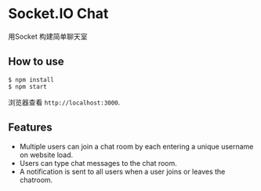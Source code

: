 
# Socket.IO Chat

用Socket 构建简单聊天室

## How to use

```
$ npm install
$ npm start
```

浏览器查看 `http://localhost:3000`. 

## Features

- Multiple users can join a chat room by each entering a unique username
on website load.
- Users can type chat messages to the chat room.
- A notification is sent to all users when a user joins or leaves
the chatroom.
